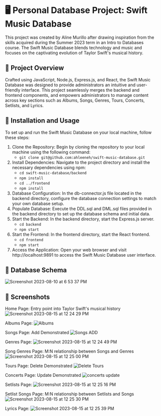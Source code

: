 # 🖥️ Personal Database Project: Swift Music Database
This project was created by Aline Murillo after drawing inspiration from the skills acquired during the Summer 2023 term in an Intro to Databases course. The Swift Music Database blends technology and music and focuses on the captivating evolution of Taylor Swift's musical history.

## 📄 Project Overview
Crafted using JavaScript, Node.js, Express.js, and React, the Swift Music Database was designed to provide administrators an intuitive and user-friendly interface. This project seamlessly merges the backend and frontend components, and empowers administrators to manage content across key sections such as Albums, Songs, Genres, Tours, Concerts, Setlists, and Lyrics. 

## 🔧 Installation and Usage
To set up and run the Swift Music Database on your local machine, follow these steps:

1. Clone the Repository: Begin by cloning the repository to your local machine using the following command:
    - ```git clone git@github.com:ahleeneh/swift-music-database.git```
2. Install Dependencies: Navigate to the project directory and install the necessary dependencies using npm:
   - ```cd swift-music-database/backend```
   - ```npm install```
   - ```cd ../frontend```
   - ```npm install```
4. Database Configuration: In the db-connector.js file located in the backend directory, configure the database connection settings to match your own database setup.
5. Populate Database: Execute the DDL.sql and DML.sql files provided in the backend directory to set up the database schema and initial data.
6. Start the Backend: In the backend directory, start the Express.js server.
   - ```cd backend```
   - ```npm start```
7. Start the Frontend: In the frontend directory, start the React frontend.
   - ```cd frontend```
   - ```npm start```
8. Access the Application: Open your web browser and visit http://localhost:9891 to access the Swift Music Database user interface.

## 💾 Database Schema
![Screenshot 2023-08-10 at 6 53 37 PM](https://github.com/ahleeneh/swift-music-database/assets/107948221/29781e53-52ee-4fe6-a98c-bdf4de769dda)

## 📸 Screenshots
Home Page: Entry point into Taylor Swift's musical history
![Screenshot 2023-08-15 at 12 24 29 PM](https://github.com/ahleeneh/swift-music-database/assets/107948221/f336b6d8-e38d-4c82-9884-d961d9bad6cf)

Albums Page:
![Albums](https://github.com/ahleeneh/swift-music-database/assets/107948221/c3551ee8-a561-4ceb-bf89-c1532d54f59a)

Songs Page: Add Demonstrated
![Songs ADD](https://github.com/ahleeneh/swift-music-database/assets/107948221/5f0d7a3b-e680-47f0-b740-2f98623443a8)

Genres Page:
![Screenshot 2023-08-15 at 12 24 49 PM](https://github.com/ahleeneh/swift-music-database/assets/107948221/b8157335-cfe5-4709-846f-533fbeba4d8a)

Song Genres Page: M:N relationship between Songs and Genres
![Screenshot 2023-08-15 at 12 25 00 PM](https://github.com/ahleeneh/swift-music-database/assets/107948221/5dc434ff-6413-413d-83e8-212cde7c8039)

Tours Page: Delete Demonstrated
![Delete Tours](https://github.com/ahleeneh/swift-music-database/assets/107948221/ad47ad3b-e40b-4473-83d3-416394c7e6e4)

Concerts Page: Update Demonstrated
![concerts update](https://github.com/ahleeneh/swift-music-database/assets/107948221/806b0c44-65d6-45b9-a60d-dfb34f5390fe)

Setlists Page:
![Screenshot 2023-08-15 at 12 25 16 PM](https://github.com/ahleeneh/swift-music-database/assets/107948221/7707fc42-69dc-45b5-ac7b-7567b09126e3)

Setlist Songs Page: M:N relationship between Setlists and Songs
![Screenshot 2023-08-15 at 12 25 30 PM](https://github.com/ahleeneh/swift-music-database/assets/107948221/1fdd5fbc-1c6e-4a32-99fd-df483861f0a1)

Lyrics Page:
![Screenshot 2023-08-15 at 12 25 39 PM](https://github.com/ahleeneh/swift-music-database/assets/107948221/94d9c3dd-93ee-4c1f-bd45-3a8711004dd4)
